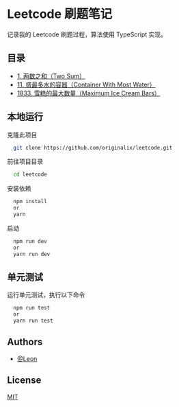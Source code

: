 # Leetcode 刷题笔记

记录我的 Leetcode 刷题过程，算法使用 TypeScript 实现。

## 目录

* [1. 两数之和（Two Sum）](src/01-two-sum/README.md)
* [11. 盛最多水的容器（Container With Most Water）](src/11-container-with-most-water/README.md)
* [1833. 雪糕的最大数量（Maximum Ice Cream Bars）](src/1833-maximum-ice-cream-bars/README.md)
  

## 本地运行

克隆此项目

```bash
  git clone https://github.com/originalix/leetcode.git
```

前往项目目录

```bash
  cd leetcode
```

安装依赖

```bash
  npm install
  or
  yarn
```

启动

```bash
  npm run dev
  or
  yarn run dev
```

  
## 单元测试

运行单元测试，执行以下命令

```bash
  npm run test
  or
  yarn run test
```

## Authors

- [@Leon](https://github.com/originalix)

  
## License

[MIT](https://choosealicense.com/licenses/mit/)


